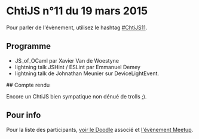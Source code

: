 <!--VarStream
title=ChtiJS #11
description=Découvrez le contenu du ChtiJS n°11 avec les présentations \
d'Emmanuel Demey, de Johnathan Meunier et de Xavier Van de Woestyne.
published=2015-03-19 19:00:00
keywords.+=ReactJS
keywords.+=MeteorJS
keywords.+=AngularJS
keywords.+=NodeJS
keywords.+=JavaScript isomorphique
lang=fr
location=FR
-->

# ChtiJS n°11 du 19 mars 2015

Pour parler de l'évènement, utilisez le hashtag
 [#ChtiJS11](https://twitter.com/search?q=%23ChtiJS11&src=hash).

## Programme

- JS_of_OCaml par Xavier Van de Woestyne
- lightning talk JSHint / ESLint par Emmanuel Demey
- lightning talk de Johnathan Meunier sur DeviceLightEvent.

## Compte rendu

Encore un ChtiJS bien sympatique non dénué de trolls ;).

## Pour info

Pour la liste des participants,
 [voir le Doodle](http://doodle.com/ac99q47hbi7786de) associé et
 [l'évènement Meetup](http://www.meetup.com/FranceJS/events/220879447/).

